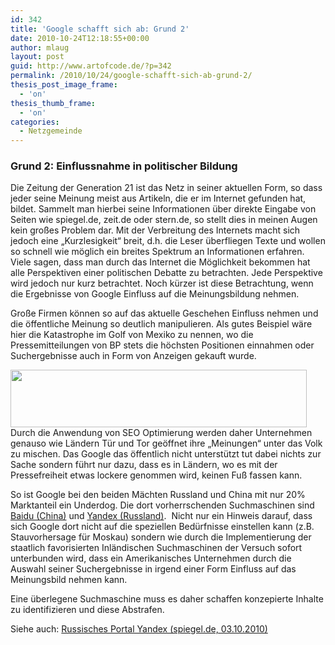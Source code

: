 ```yaml
---
id: 342
title: 'Google schafft sich ab: Grund 2'
date: 2010-10-24T12:18:55+00:00
author: mlaug
layout: post
guid: http://www.artofcode.de/?p=342
permalink: /2010/10/24/google-schafft-sich-ab-grund-2/
thesis_post_image_frame:
  - 'on'
thesis_thumb_frame:
  - 'on'
categories:
  - Netzgemeinde
---
```

### Grund 2: Einflussnahme in politischer Bildung

Die Zeitung der Generation 21 ist das Netz in seiner aktuellen Form, so dass jeder seine Meinung meist aus Artikeln, die er im Internet gefunden hat, bildet. Sammelt man hierbei seine Informationen über direkte Eingabe von Seiten wie spiegel.de, zeit.de oder stern.de, so stellt dies in meinen Augen kein großes Problem dar. Mit der Verbreitung des Internets macht sich jedoch eine &#8222;Kurzlesigkeit&#8220; breit, d.h. die Leser überfliegen Texte und wollen so schnell wie möglich ein breites Spektrum an Informationen erfahren. Viele sagen, dass man durch das Internet die Möglichkeit bekommen hat alle Perspektiven einer politischen Debatte zu betrachten. Jede Perspektive wird jedoch nur kurz betrachtet. Noch kürzer ist diese Betrachtung, wenn die Ergebnisse von Google Einfluss auf die Meinungsbildung nehmen.

<!--more-->

Große Firmen können so auf das aktuelle Geschehen Einfluss nehmen und die öffentliche Meinung so deutlich manipulieren. Als gutes Beispiel wäre hier die Katastrophe im Golf von Mexiko zu nennen, wo die Pressemitteilungen von BP stets die höchsten Positionen einnahmen oder Suchergebnisse auch in Form von Anzeigen gekauft wurde.

[<img class="size-full wp-image-390 alignleft" title="Bildschirmfoto 2010-10-24 um 12.45.28" src="http://www.artofcode.de/wp-content/uploads/2010/10/Bildschirmfoto-2010-10-24-um-12.45.28.png" alt="" width="474" height="92" srcset="http://www.artofcode.de/wp-content/uploads/2010/10/Bildschirmfoto-2010-10-24-um-12.45.28.png 733w, http://www.artofcode.de/wp-content/uploads/2010/10/Bildschirmfoto-2010-10-24-um-12.45.28-300x57.png 300w" sizes="(max-width: 474px) 100vw, 474px" />](http://www.artofcode.de/wp-content/uploads/2010/10/Bildschirmfoto-2010-10-24-um-12.45.28.png)Durch die Anwendung von SEO Optimierung werden daher Unternehmen genauso wie Ländern Tür und Tor geöffnet ihre &#8222;Meinungen&#8220; unter das Volk zu mischen. Das Google das öffentlich nicht unterstützt tut dabei nichts zur Sache sondern führt nur dazu, dass es in Ländern, wo es mit der Pressefreiheit etwas lockere genommen wird, keinen Fuß fassen kann.

So ist Google bei den beiden Mächten Russland und China mit nur 20% Marktanteil ein Underdog. Die dort vorherrschenden Suchmaschinen sind <a href="http://www.baidu.com/" target="_blank">Baidu (China)</a> und <a href="http://www.yandex.ru/" target="_blank">Yandex (Russland)</a>.  Nicht nur ein Hinweis darauf, dass sich Google dort nicht auf die speziellen Bedürfnisse einstellen kann (z.B. Stauvorhersage für Moskau) sondern wie durch die Implementierung der staatlich favorisierten Inländischen Suchmaschinen der Versuch sofort unterbunden wird, dass ein Amerikanisches Unternehmen durch die Auswahl seiner Suchergebnisse in irgend einer Form Einfluss auf das Meinungsbild nehmen kann.

Eine überlegene Suchmaschine muss es daher schaffen konzepierte Inhalte zu identifizieren und diese Abstrafen.

Siehe auch: <a href="http://www.spiegel.de/netzwelt/web/0,1518,719841,00.html" target="_blank">Russisches Portal Yandex (spiegel.de, 03.10.2010)</a>
